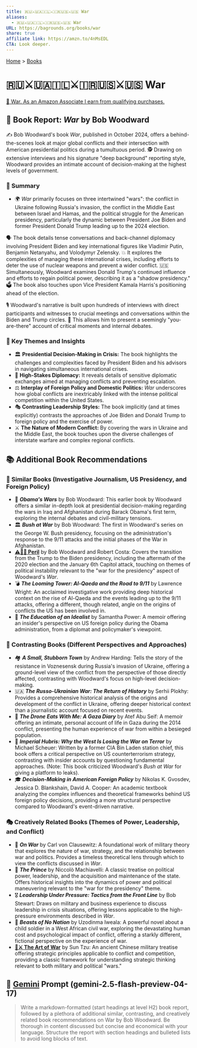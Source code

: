 ```yaml
---
title: 🇷🇺⚔️🇺🇦🇮🇱⚔️🇮🇷🇺🇸⚔️🇺🇸 War
aliases:
  - 🇷🇺⚔️🇺🇦🇮🇱⚔️🇮🇷🇺🇸⚔️🇺🇸 War
URL: https://bagrounds.org/books/war
share: true
affiliate link: https://amzn.to/4nMsEDL
CTA: Look deeper.
---
```

[Home](../index.md) > [Books](./index.md)  
# 🇷🇺⚔️🇺🇦🇮🇱⚔️🇮🇷🇺🇸⚔️🇺🇸 War  
[🛒 War. As an Amazon Associate I earn from qualifying purchases.](https://amzn.to/4nMsEDL)  
  
## 📖 Book Report: *War* by Bob Woodward  
  
✍️ Bob Woodward's book *War*, published in October 2024, offers a behind-the-scenes look at major global conflicts and their intersection with American presidential politics during a tumultuous period. 🕵️ Drawing on extensive interviews and his signature "deep background" reporting style, Woodward provides an intimate account of decision-making at the highest levels of government.  
  
### 📌 Summary  
  
* 🌍 *War* primarily focuses on three intertwined "wars": the conflict in Ukraine following Russia's invasion, the conflict in the Middle East between Israel and Hamas, and the political struggle for the American presidency, particularly the dynamic between President Joe Biden and former President Donald Trump leading up to the 2024 election.  
  
🗣️ The book details tense conversations and back-channel diplomacy involving President Biden and key international figures like Vladimir Putin, Benjamin Netanyahu, and Volodymyr Zelensky. 💥 It explores the complexities of managing these international crises, including efforts to deter the use of nuclear weapons and prevent a wider conflict. 🇺🇸 Simultaneously, Woodward examines Donald Trump's continued influence and efforts to regain political power, describing it as a "shadow presidency." 🗳️ The book also touches upon Vice President Kamala Harris's positioning ahead of the election.  
  
🎙️ Woodward's narrative is built upon hundreds of interviews with direct participants and witnesses to crucial meetings and conversations within the Biden and Trump circles. 📍 This allows him to present a seemingly "you-are-there" account of critical moments and internal debates.  
  
### 🔑 Key Themes and Insights  
  
* 🏛️ **Presidential Decision-Making in Crisis:** The book highlights the challenges and complexities faced by President Biden and his advisors in navigating simultaneous international crises.  
* 🤝 **High-Stakes Diplomacy:** It reveals details of sensitive diplomatic exchanges aimed at managing conflicts and preventing escalation.  
* ⚖️ **Interplay of Foreign Policy and Domestic Politics:** *War* underscores how global conflicts are inextricably linked with the intense political competition within the United States.  
* 🎭 **Contrasting Leadership Styles:** The book implicitly (and at times explicitly) contrasts the approaches of Joe Biden and Donald Trump to foreign policy and the exercise of power.  
* ⚔️ **The Nature of Modern Conflict:** By covering the wars in Ukraine and the Middle East, the book touches upon the diverse challenges of interstate warfare and complex regional conflicts.  
  
## 📚 Additional Book Recommendations  
  
### 🔎 Similar Books (Investigative Journalism, US Presidency, and Foreign Policy)  
  
* 📝 ***Obama's Wars*** by Bob Woodward: This earlier book by Woodward offers a similar in-depth look at presidential decision-making regarding the wars in Iraq and Afghanistan during Barack Obama's first term, exploring the internal debates and civil-military tensions.  
* 🏛️ ***Bush at War*** by Bob Woodward: The first in Woodward's series on the George W. Bush presidency, focusing on the administration's response to the 9/11 attacks and the initial phases of the War in Afghanistan.  
* **[⚠️😬😰 Peril](./peril.md)** by Bob Woodward and Robert Costa: Covers the transition from the Trump to the Biden presidency, including the aftermath of the 2020 election and the January 6th Capitol attack, touching on themes of political instability relevant to the "war for the presidency" aspect of Woodward's *War*.  
* 💣 ***The Looming Tower: Al-Qaeda and the Road to 9/11*** by Lawrence Wright: An acclaimed investigative work providing deep historical context on the rise of Al-Qaeda and the events leading up to the 9/11 attacks, offering a different, though related, angle on the origins of conflicts the US has been involved in.  
* 💼 ***The Education of an Idealist*** by Samantha Power: A memoir offering an insider's perspective on US foreign policy during the Obama administration, from a diplomat and policymaker's viewpoint.  
  
### 🔄 Contrasting Books (Different Perspectives and Approaches)  
  
* 🏘️ ***A Small, Stubborn Town*** by Andrew Harding: Tells the story of the resistance in Voznesensk during Russia's invasion of Ukraine, offering a ground-level view of the conflict from the perspective of those directly affected, contrasting with Woodward's focus on high-level decision-making.  
* 🇺🇦 ***The Russo-Ukrainian War: The Return of History*** by Serhii Plokhy: Provides a comprehensive historical analysis of the origins and development of the conflict in Ukraine, offering deeper historical context than a journalistic account focused on recent events.  
* 📖 ***The Drone Eats With Me: A Gaza Diary*** by Atef Abu Seif: A memoir offering an intimate, personal account of life in Gaza during the 2014 conflict, presenting the human experience of war from within a besieged population.  
* 💭 ***Imperial Hubris: Why the West Is Losing the War on Terror*** by Michael Scheuer: Written by a former CIA Bin Laden station chief, this book offers a critical perspective on US counterterrorism strategy, contrasting with insider accounts by questioning fundamental approaches. (Note: This book criticized Woodward's *Bush at War* for giving a platform to leaks).  
* 🎓 ***Decision-Making in American Foreign Policy*** by Nikolas K. Gvosdev, Jessica D. Blankshain, David A. Cooper: An academic textbook analyzing the complex influences and theoretical frameworks behind US foreign policy decisions, providing a more structural perspective compared to Woodward's event-driven narrative.  
  
### 🎭 Creatively Related Books (Themes of Power, Leadership, and Conflict)  
  
* 📜 ***On War*** by Carl von Clausewitz: A foundational work of military theory that explores the nature of war, strategy, and the relationship between war and politics. Provides a timeless theoretical lens through which to view the conflicts discussed in *War*.  
* 👑 ***The Prince*** by Niccolò Machiavelli: A classic treatise on political power, leadership, and the acquisition and maintenance of the state. Offers historical insights into the dynamics of power and political maneuvering relevant to the "war for the presidency" theme.  
* 🎖️ ***Leadership Under Pressure: Tactics from the Front Line*** by Bob Stewart: Draws on military and business experience to discuss leadership in crisis situations, offering lessons applicable to the high-pressure environments described in *War*.  
* 👦 ***Beasts of No Nation*** by Uzodinma Iweala: A powerful novel about a child soldier in a West African civil war, exploring the devastating human cost and psychological impact of conflict, offering a starkly different, fictional perspective on the experience of war.  
* **[🎨⚔️ The Art of War](./the-art-of-war.md)** by Sun Tzu: An ancient Chinese military treatise offering strategic principles applicable to conflict and competition, providing a classic framework for understanding strategic thinking relevant to both military and political "wars."  
  
## 💬 [Gemini](../software/gemini.md) Prompt (gemini-2.5-flash-preview-04-17)  
> Write a markdown-formatted (start headings at level H2) book report, followed by a plethora of additional similar, contrasting, and creatively related book recommendations on War by Bob Woodward. Be thorough in content discussed but concise and economical with your language. Structure the report with section headings and bulleted lists to avoid long blocks of text.